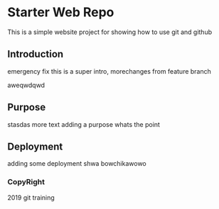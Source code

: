 # Starter Web Repo

This is a simple website project for showing how to use git and github

## Introduction
emergency fix
this is a super intro,
morechanges from feature branch

aweqwdqwd
## Purpose
stasdas
more text
adding a purpose
whats the point

## Deployment

adding some deployment shwa
bowchikawowo

### CopyRight

2019 git training